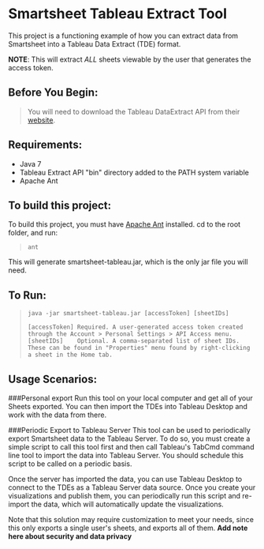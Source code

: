 Smartsheet Tableau Extract Tool
=============

This project is a functioning example of how you can extract data from Smartsheet into a Tableau Data Extract (TDE) format.

**NOTE**: This will extract *ALL* sheets viewable by the user that generates the access token.

Before You Begin:
------
>You will need to download the Tableau DataExtract API from their [website](http://www.tableausoftware.com/data-extract-api).


Requirements:
------
  * Java 7 
  * Tableau Extract API "bin" directory added to the PATH system variable
  * Apache Ant

To build this project: 
--
To build this project, you must have [Apache Ant](http://ant.apache.org/) installed. cd to the root folder, and run:
    
>     ant 

This will generate smartsheet-tableau.jar, which is the only jar file you will need.


To Run:
---

>     java -jar smartsheet-tableau.jar [accessToken] [sheetIDs]
>     
>     [accessToken] Required. A user-generated access token created through the Account > Personal Settings > API Access menu.
>     [sheetIDs]    Optional. A comma-separated list of sheet IDs. These can be found in "Properties" menu found by right-clicking a sheet in the Home tab.


Usage Scenarios:
---
###Personal export
Run this tool on your local computer and get all of your Sheets exported. You can then import the TDEs into Tableau Desktop and work with the data from there.

###Periodic Export to Tableau Server
This tool can be used to periodically export Smartsheet data to the Tableau Server. To do so, you must create a simple script to call this tool first and then call Tableau's TabCmd command line tool to import the data into Tableau Server. You should schedule this script to be called on a periodic basis.

Once the server has imported the data, you can use Tableau Desktop to connect to the TDEs as a Tableau Server data source. Once you create your visualizations and publish them, you can periodically run this script and re-import the data, which will automatically update the visualizations.

Note that this solution may require customization to meet your needs, since this only exports a single user's sheets, and exports all of them. **Add note here about security and data privacy**  
